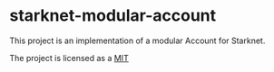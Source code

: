 # starknet-modular-account

This project is an implementation of a modular Account for Starknet.

The project is licensed as a [MIT](./LICENSE.md)